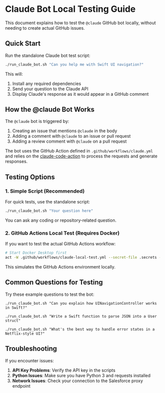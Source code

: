 # Claude Bot Local Testing Guide

This document explains how to test the `@claude` GitHub bot locally, without needing to create actual GitHub issues.

## Quick Start

Run the standalone Claude bot test script:

```bash
./run_claude_bot.sh "Can you help me with Swift UI navigation?"
```

This will:
1. Install any required dependencies
2. Send your question to the Claude API
3. Display Claude's response as it would appear in a GitHub comment

## How the @claude Bot Works

The `@claude` bot is triggered by:
1. Creating an issue that mentions `@claude` in the body
2. Adding a comment with `@claude` to an issue or pull request
3. Adding a review comment with `@claude` on a pull request

The bot uses the GitHub Action defined in `.github/workflows/claude.yml` and relies on the [claude-code-action](https://github.com/anthropics/claude-code-action) to process the requests and generate responses.

## Testing Options

### 1. Simple Script (Recommended)

For quick tests, use the standalone script:

```bash
./run_claude_bot.sh "Your question here"
```

You can ask any coding or repository-related question.

### 2. GitHub Actions Local Test (Requires Docker)

If you want to test the actual GitHub Actions workflow:

```bash
# Start Docker Desktop first
act -W .github/workflows/claude-local-test.yml --secret-file .secrets --container-architecture linux/amd64
```

This simulates the GitHub Actions environment locally.

## Common Questions for Testing

Try these example questions to test the bot:

```
./run_claude_bot.sh "Can you explain how UINavigationController works in Swift?"
```

```
./run_claude_bot.sh "Write a Swift function to parse JSON into a User struct"
```

```
./run_claude_bot.sh "What's the best way to handle error states in a Netflix-style UI?"
```

## Troubleshooting

If you encounter issues:

1. **API Key Problems**: Verify the API key in the scripts
2. **Python Issues**: Make sure you have Python 3 and requests installed
3. **Network Issues**: Check your connection to the Salesforce proxy endpoint